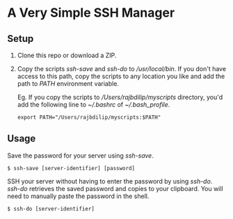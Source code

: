 # A Very Simple SSH Manager

## Setup

1. Clone this repo or download a ZIP.

2. Copy the scripts *ssh-save* and *ssh-do* to */usr/local/bin*. If you don't have access to this path, copy the scripts to any location you like and add the path to *PATH* environment variable.

   Eg. If you copy the scripts to */Users/rajbdilip/myscripts* directory, you'd add the following line to *~/.bashrc* of *~/.bash_profile*.

   ```Shell
   export PATH="/Users/rajbdilip/myscripts:$PATH"
   ```


## Usage

Save the password for your server using *ssh-save*.

```shell
$ ssh-save [server-identifier] [password]
```

SSH your server without having to enter the password by using *ssh-do*. *ssh-do* retrieves the saved password and copies to your clipboard. You will need to manually paste the password in the shell.

```shell
$ ssh-do [server-identifier]
```





